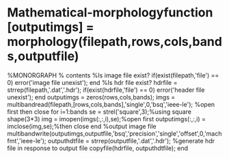 # Mathematical-morphologyfunction [outputimgs] = morphology(filepath,rows,cols,bands,outputfile)
%MONORGRAPH 
%   contents
%Is image file exist?
if(exist(filepath,'file') == 0)
 error('image file unexist');
end
%Is hdr file exist?
hdrfile = strrep(filepath,'.dat','.hdr');
if(exist(hdrfile,'file') == 0)
 error('header file unexist');
end
outputimgs = zeros(rows,cols,bands);
imgs = multibandread(filepath,[rows,cols,bands],'single',0,'bsq','ieee-le');
%open first then close
for i=1:bands
    se = strel('square',3);%using square shape(3*3)
    img = imopen(imgs(:,:,i),se);%open first
    outputimgs(:,:,i) = imclose(img,se);%then close
end
%output image file
multibandwrite(outputimgs,outputfile,'bsq','precision','single','offset',0,'machfmt','ieee-le');
outputhdtfile = strrep(outputfile,'.dat','.hdr');
%generate hdr file in response to output file
copyfile(hdrfile, outputhdtfile);
end

